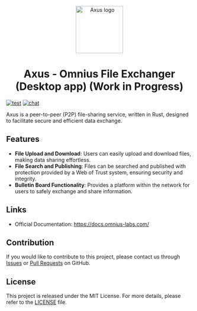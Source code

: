 <p align="center">
<img width="128" src="https://github.com/omnius-labs/axus-daemon-rs/blob/main/docs/logo.png?raw=true" alt="Axus logo">
</p>

<h1 align="center">Axus - Omnius File Exchanger (Desktop app) (Work in Progress)</h1>

[![test](https://github.com/omnius-labs/axus-ui-cs/actions/workflows/test.yml/badge.svg?branch=main)](https://github.com/omnius-labs/axus-ui-cs/actions/workflows/test.yml)
[![chat](https://badges.gitter.im/omnius-labs.svg)](https://app.gitter.im/#/room/#omnius-labs:gitter.im)

Axus is a peer-to-peer (P2P) file-sharing service, written in Rust, designed to facilitate secure and efficient data exchange.

## Features

- **File Upload and Download**: Users can easily upload and download files, making data sharing effortless.
- **File Search and Publishing**: Files can be searched and published with protection provided by a Web of Trust system, ensuring security and integrity.
- **Bulletin Board Functionality**: Provides a platform within the network for users to safely exchange and share information.

## Links

- Official Documentation: https://docs.omnius-labs.com/

## Contribution

If you would like to contribute to this project, please contact us through [Issues](https://github.com/omnius-labs/axus-daemon-rs/issues) or [Pull Requests](https://github.com/omnius-labs/axus-daemon-rs/pulls) on GitHub.

## License

This project is released under the MIT License. For more details, please refer to the [LICENSE](LICENSE.txt) file.
